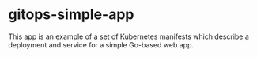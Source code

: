 # gitops-simple-app

This app is an example of a set of Kubernetes manifests which describe a deployment and service for a simple Go-based web app.
